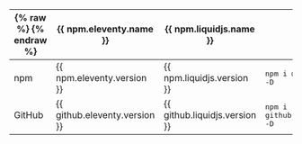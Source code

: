 <aside>

| {% raw %}&nbsp;{% endraw %} | {{ npm.eleventy.name }}       | {{ npm.liquidjs.name }}       | Install
|--------|-------------------------------|-------------------------------|-----------------------------------------
| npm    | {{ npm.eleventy.version }}    | {{ npm.liquidjs.version }}    | <kbd>npm i @11ty/eleventy -D</kbd>
| GitHub | {{ github.eleventy.version }} | {{ github.liquidjs.version }} | <kbd>npm i github:11ty/eleventy -D</kbd>

</aside>
